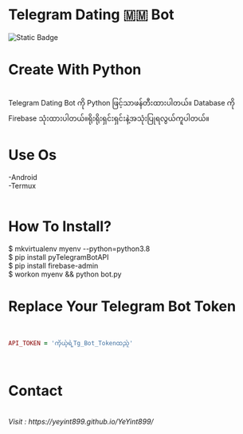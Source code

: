 # Telegram Dating 🇲🇲 Bot
![Static Badge](https://img.shields.io/badge/%40Telegram-Start-blue?logo=telegram&link=https%3A%2F%2Ft.me%2Fdating_mm_bot)



# Create With Python 
<br>
Telegram Dating Bot ကို Python ဖြင့်သာဖန်တီးထားပါတယ်။ Database ကို Firebase သုံးထားပါတယ်။ရိုးရိုးရှင်းရှင်းနဲ့အသုံးပြုရလွယ်ကူပါတယ်။
<br>

# Use Os<br>
-Android<br>
-Termux<br>
<br>

# How To Install?<br>
$ mkvirtualenv myenv --python=python3.8
<br>
$ pip install pyTelegramBotAPI<br>
$ pip install firebase-admin<br>
$ workon myenv && python bot.py
<br>

# Replace Your Telegram Bot Token
<br>

```ruby
API_TOKEN = 'ကိုယ့်ရဲ့Tg_Bot_Tokenထည့်'
```
<br>


# Contact 
<br>
<i>Visit : https://yeyint899.github.io/YeYint899/</i>
